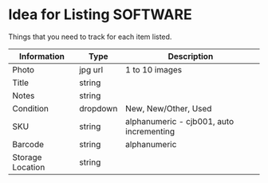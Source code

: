 # Idea for Listing SOFTWARE

Things that you need to track for each item listed.

| Information  | Type        | Description                                |
| ------------ | ----------- | ------------------------------------------ |
| Photo        | jpg url     | 1 to 10 images                             |
| Title        | string      |                                            |
| Notes        | string      |                                            |
| Condition    | dropdown    | New, New/Other, Used                       |
| SKU          | string      | alphanumeric - cjb001, auto incrementing   |
| Barcode      | string      | alphanumeric                               |
| Storage Location | string  | |
